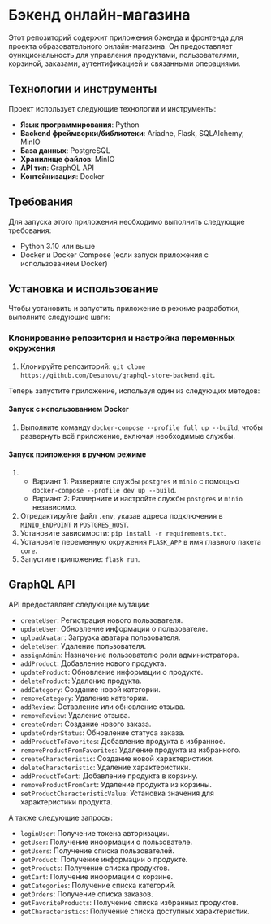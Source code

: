 # Бэкенд онлайн-магазина

Этот репозиторий содержит приложения бэкенда и фронтенда для проекта образовательного онлайн-магазина. Он предоставляет функциональность для управления продуктами, пользователями, корзиной, заказами, аутентификацией и связанными операциями.

## Технологии и инструменты

Проект использует следующие технологии и инструменты:

- **Язык программирования**: Python
- **Backend фреймворки/библиотеки**: Ariadne, Flask, SQLAlchemy, MinIO
- **База данных**: PostgreSQL
- **Хранилище файлов**: MinIO
- **API тип**: GraphQL API
- **Контейнизация**: Docker

## Требования

Для запуска этого приложения необходимо выполнить следующие требования:

- Python 3.10 или выше
- Docker и Docker Compose (если запуск приложения с использованием Docker)

## Установка и использование

Чтобы установить и запустить приложение в режиме разработки, выполните следующие шаги:

### Клонирование репозитория и настройка переменных окружения

1. Клонируйте репозиторий: `git clone https://github.com/Desunovu/graphql-store-backend.git`.

Теперь запустите приложение, используя один из следующих методов:

#### Запуск с использованием Docker

1. Выполните команду `docker-compose --profile full up --build`, чтобы развернуть всё приложение, включая необходимые службы.

#### Запуск приложения в ручном режиме

1. - Вариант 1: Разверните службы `postgres` и `minio` с помощью `docker-compose --profile dev up --build`. 
   - Вариант 2: Разверните и настройте службы `postgres` и `minio` независимо.
2. Отредактируйте файл `.env`, указав адреса подключения в `MINIO_ENDPOINT` и `POSTGRES_HOST`.
3. Установите зависимости: `pip install -r requirements.txt`.
4. Установите переменную окружения `FLASK_APP` в имя главного пакета `core`.
5. Запустите приложение: `flask run`.

## GraphQL API

API предоставляет следующие мутации:

- `createUser`: Регистрация нового пользователя.
- `updateUser`: Обновление информации о пользователе.
- `uploadAvatar`: Загрузка аватара пользователя.
- `deleteUser`: Удаление пользователя.
- `assignAdmin`: Назначение пользователю роли администратора.
- `addProduct`: Добавление нового продукта.
- `updateProduct`: Обновление информации о продукте.
- `deleteProduct`: Удаление продукта.
- `addCategory`: Создание новой категории.
- `removeCategory`: Удаление категории.
- `addReview`: Оставление или обновление отзыва.
- `removeReview`: Удаление отзыва.
- `createOrder`: Создание нового заказа.
- `updateOrderStatus`: Обновление статуса заказа.
- `addProductToFavorites`: Добавление продукта в избранное.
- `removeProductFromFavorites`: Удаление продукта из избранного.
- `createCharacteristic`: Создание новой характеристики.
- `deleteCharacteristic`: Удаление характеристики.
- `addProductToCart`: Добавление продукта в корзину.
- `removeProductFromCart`: Удаление продукта из корзины.
- `setProductCharacteristicValue`: Установка значения для характеристики продукта.

А также следующие запросы:

- `loginUser`: Получение токена авторизации.
- `getUser`: Получение информации о пользователе.
- `getUsers`: Получение списка пользователей.
- `getProduct`: Получение информации о продукте.
- `getProducts`: Получение списка продуктов.
- `getCart`: Получение информации о корзине.
- `getCategories`: Получение списка категорий.
- `getOrders`: Получение списка заказов.
- `getFavoriteProducts`: Получение списка избранных продуктов.
- `getCharacteristics`: Получение списка доступных характеристик.